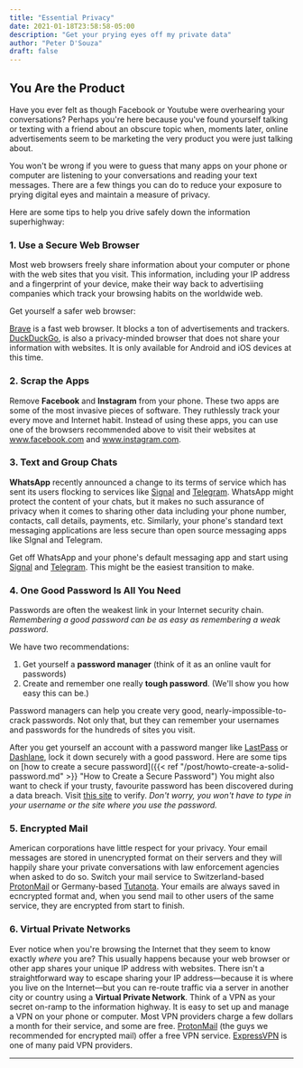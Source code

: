 ```yaml
---
title: "Essential Privacy"
date: 2021-01-18T23:58:58-05:00
description: "Get your prying eyes off my private data"
author: "Peter D'Souza"
draft: false
---
```



## You Are the Product

Have you ever felt as though Facebook or Youtube were overhearing your conversations? Perhaps you're here because you've found yourself talking or texting with a friend about an obscure topic when, moments later, online advertisements seem to be marketing the very product you were just talking about. 

You won't be wrong if you were to guess that many apps on your phone or computer are listening to your conversations and reading your text messages. There are a few things you can do to reduce your exposure to prying digital eyes and maintain a measure of privacy.

Here are some tips to help you drive safely down the information superhighway:

### 1. Use a Secure Web Browser
Most web browsers freely share information about your computer or phone with the web sites that you visit. This information, including your IP address and a fingerprint of your device, make their way back to advertisiing companies which track your browsing habits on the worldwide web.

Get yourself a safer web browser:

[Brave](https://brave.com/) is a fast web browser. It blocks a ton of advertisements and trackers.
[DuckDuckGo](https://duckduckgo.com/app), is also a privacy-minded browser that does not share your information with websites. It is only available for Android and iOS devices at this time.

### 2. Scrap the Apps
Remove **Facebook** and **Instagram** from your phone. These two apps are some of the most invasive pieces of software. They ruthlessly track your every move and Internet habit. Instead of using these apps, you can use one of the browsers recommended above to visit their websites at www.facebook.com and www.instagram.com.

### 3. Text and Group Chats
**WhatsApp** recently announced a change to its terms of service which has sent its users flocking to services like [Signal](https://signal.org) and [Telegram](https://telegram.org). WhatsApp might protect the content of your chats, but it makes no such assurance of privacy when it comes to sharing other data including your phone number, contacts, call details, payments, etc. Similarly, your phone's standard text messaging applications are less secure than open source messaging apps like SIgnal and Telegram.

Get off WhatsApp and your phone's default messaging app and start using [Signal](https://signal.org) and [Telegram](https://telegram.org). This might be the easiest transition to make. 

### 4. One Good Password Is All You Need

Passwords are often the weakest link in your Internet security chain.  _Remembering a good password can be as easy as remembering a weak password._ 

We have two recommendations:
1. Get yourself a **password manager** (think of it as an online vault for passwords)
2. Create and remember one really **tough password**. (We'll show you how easy this can be.)

Password managers can help you create very good, nearly-impossible-to-crack passwords. Not only that, but they can remember your usernames and passwords for the hundreds of sites you visit.

After you get yourself an account with a password manger like [LastPass](https://lastpass.com) or [Dashlane](https://dashlane.com), lock it down securely with a good password. Here are some tips on [how to create a secure password]({{< ref "/post/howto-create-a-solid-password.md" >}} "How to Create a Secure Password")
You might also want to check if your trusty, favourite password has been discovered during a data breach. Visit [this site](https://haveibeenpwned.com/Passwords) to verify. _Don't worry, you won't have to type in your username or the site where you use the password._

### 5. Encrypted Mail

American corporations have little respect for your privacy. Your email messages are stored in unencrypted format on their servers and they will happily share your private conversations with law enforcement agencies when asked to do so. Switch your mail service to Switzerland-based [ProtonMail](https://protonmail.com) or Germany-based [Tutanota](https://tutanota.com). Your emails are always saved in ecncrypted format and, when you send mail to other users of the same service, they are encrypted from start to finish.

### 6. Virtual Private Networks

Ever notice when you're browsing the Internet that they seem to know exactly _where_ you are? This usually happens because your web browser or other app shares your unique IP address with websites. There isn't a straightforward way to escape sharing your IP address—because it is where you live on the Internet—but you can re-route traffic via a server in another city or country using a **Virtual Private Network**. Think of a VPN as your secret on-ramp to the information highway. It is easy to set up and manage a VPN on your phone or computer. Most VPN providers charge a few dollars a month for their service, and some are free. [ProtonMail](https://protonmail.com) (the guys we recommended for encrypted mail) offer a free VPN service. [ExpressVPN](https://expressvpn.com/) is one of many paid VPN providers.

* * * 
